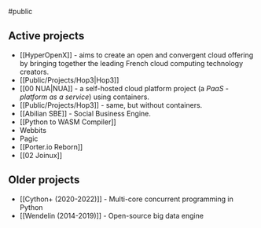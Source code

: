 #public

## Active projects

- [[HyperOpenX]] - aims to create an open and convergent cloud offering by bringing together the leading French cloud computing technology creators.
- [[Public/Projects/Hop3|Hop3]]
- [[00 NUA|NUA]] - a self-hosted cloud platform project (a _PaaS_ - _platform as a service_) using containers.
- [[Public/Projects/Hop3]] - same, but without containers.
- [[Abilian SBE]] - Social Business Engine.
- [[Python to WASM Compiler]]
- Webbits
- Pagic
- [[Porter.io Reborn]]
- [[02 Joinux]]

## Older projects

- [[Cython+ (2020-2022)]] - Multi-core concurrent programming in Python
- [[Wendelin (2014-2019)]] - Open-source big data engine
